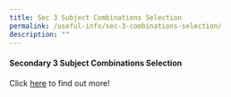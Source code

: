 ```yaml
---
title: Sec 3 Subject Combinations Selection
permalink: /useful-info/sec-3-combinations-selection/
description: ""
---
```

<h4><strong>Secondary 3 Subject Combinations Selection</strong></h4>

Click [here](https://go.gov.sg/aiss-sec3-subjcombination) to find out more!